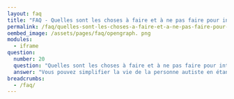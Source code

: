 ```yaml
---
layout: faq
title: "FAQ - Quelles sont les choses à faire et à ne pas faire pour interagir avec un collègue autiste ?"
permalink: /faq/quelles-sont-les-choses-a-faire-et-a-ne-pas-faire-pour-interagir-avec-un-collegue-autiste
oembed_image: /assets/pages/faq/opengraph. png
modules:
  - iframe
question: 
  number: 20
  question: "Quelles sont les choses à faire et à ne pas faire pour interagir avec un collègue autiste ?"
  answer: "Vous pouvez simplifier la vie de la personne autiste en étant un exemple à suivre pour les autres employés. Souvenez-vous que tout le monde est différent, et que si vous avez rencontré une personne autiste, vous avez rencontré une personne autiste. Pour créer un environnement de travail convenable vous pouvez :Faire en sorte que les autres membres du personnel comprenne et soit mieux sensibilisés à l'autisme. Créer un environnement qui permette à la personne autiste d'être elle-même sans se préoccuper de ce que l'on dit d'elle. Éviter les commentaires comme « tu sembles normal ». Souvenez-vous que l'autisme est invisible et que les personnes concernées ont différents talents, compétences et difficultés. Ce n'est pas parce que vous ne voyez pas les difficultés que la personne n'en n'a pas. Éviter de demander « peux-tu arrêter d'agiter des mains, ou macher un chewing-gum ». Souvenez-vous que souvent les personnes autistes sont hyper ou hypo sensibles. Certains bruits, certaines textures, certaines odeurs ou simplement certains éclairages sont difficiles à supporter. Une façon que les personnes autistes ont pour mieux supporter l'environnement est de s'auto-stimuler. Cela peut aller d'agiter les mains à courir sur la pointe des pieds. "
breadcrumbs:
  - /faq/
---
```


